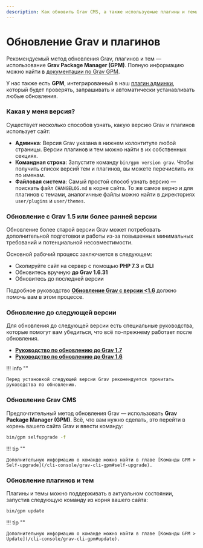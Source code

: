 ```yaml
---
description: Как обновить Grav CMS, а также используемые плагины и темы.
---
```


# Обновление Grav и плагинов

Рекомендуемый метод обновления Grav, плагинов и тем — использование **Grav Package Manager (GPM)**. Полную информацию можно найти в [документации по Grav GPM](/cli-console/grav-cli-gpm).

У нас также есть **GPM**, интегрированный в наш [плагин админки](/admin-panel), который будет проверять, запрашивать и автоматически устанавливать любые обновления.

### Какая у меня версия?

Существует несколько способов узнать, какую версию Grav и плагинов использует сайт:

* **Админка**: Версия Grav указана в нижнем колонтитуле любой страницы. Версии плагинов и тем можно найти в их собственных секциях.
* **Командная строка**: Запустите команду `bin/gpm version grav`. Чтобы получить список версий тем и плагинов, вы можете перечислить их по именам.
* **Файловая система**: Самый простой способ узнать версию — поискать файл `CHANGELOG.md` в корне сайта. То же самое верно и для плагинов с темами, аналогичные файлы можно найти в директориях `user/plugins` и `user/themes`.

### Обновление с Grav 1.5 или более ранней версии

Обновление более старой версии Grav может потребовать дополнительной подготовки и работы из-за повышенных минимальных требований и потенциальной несовместимости.

Основной рабочий процесс заключается в следующем:

- Скопируйте сайт на сервер с помощью **PHP 7.3** и **CLI**
- Обновитесь вручную **до Grav 1.6.31**
- Обновитесь до последней версии

Подробное руководство **[Обновление Grav с версии <1.6](/advanced/grav-development/grav-15-upgrade-guide)** должно помочь вам в этом процессе.

### Обновление до следующей версии

Для обновления до следующей версии есть специальные руководства, которые помогут вам убедиться, что всё по-прежнему работает после обновления.

- **[Руководство по обновлению до Grav 1.7](/advanced/grav-development/grav-17-upgrade-guide)**
- **[Руководство по обновлению до Grav 1.6](/advanced/grav-development/grav-16-upgrade-guide)**

!!! info ""

    Перед установкой следующей версии Grav рекомендуется прочитать руководства по обновлению.

### Обновление Grav CMS

Предпочтительный метод обновления Grav — использовать **Grav Package Manager (GPM)**. Всё, что вам нужно сделать, это перейти в корень вашего сайта Grav и ввести команду:

```bash
bin/gpm selfupgrade -f
```

!!! tip ""

    Дополнительную информацию о команде можно найти в главе [Команды GPM > Self-upgrade](/cli-console/grav-cli-gpm#self-upgrade).

### Обновление плагинов и тем

Плагины и темы можно поддерживать в актуальном состоянии, запустив следующую команду из корня вашего сайта:

```bash
bin/gpm update
```

!!! tip ""

    Дополнительную информацию о команде можно найти в главе [Команды GPM > Update](/cli-console/grav-cli-gpm#update).
